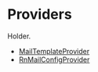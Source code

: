 # Providers
Holder.

- [MailTemplateProvider](./providers/MailTemplateProvider.md)
- [RnMailConfigProvider](./providers/RnMailConfigProvider.md)